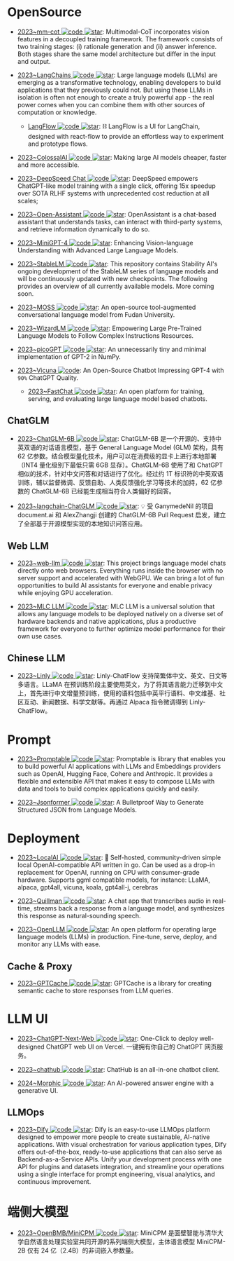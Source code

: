 # OpenSource

- [2023~mm-cot ![code](https://ng-tech.icu/assets/code.svg) ![star](https://img.shields.io/github/stars/amazon-science/mm-cot)](https://github.com/amazon-science/mm-cot): Multimodal-CoT incorporates vision features in a decoupled training framework. The framework consists of two training stages: (i) rationale generation and (ii) answer inference. Both stages share the same model architecture but differ in the input and output.

- [2023~LangChains ![code](https://ng-tech.icu/assets/code.svg) ![star](https://img.shields.io/github/stars/hwchase17/langchain)](https://github.com/hwchase17/langchain): Large language models (LLMs) are emerging as a transformative technology, enabling developers to build applications that they previously could not. But using these LLMs in isolation is often not enough to create a truly powerful app - the real power comes when you can combine them with other sources of computation or knowledge.

  - [LangFlow ![code](https://ng-tech.icu/assets/code.svg) ![star](https://img.shields.io/github/stars/logspace-ai/langflow)](https://github.com/logspace-ai/langflow): ⛓️ LangFlow is a UI for LangChain, designed with react-flow to provide an effortless way to experiment and prototype flows.

- [2023~ColossalAI ![code](https://ng-tech.icu/assets/code.svg) ![star](https://img.shields.io/github/stars/hpcaitech/ColossalAI)](https://github.com/hpcaitech/ColossalAI): Making large AI models cheaper, faster and more accessible.

- [2023~DeepSpeed Chat ![code](https://ng-tech.icu/assets/code.svg) ![star](https://img.shields.io/github/stars/microsoft/DeepSpeed)](https://github.com/microsoft/DeepSpeed): DeepSpeed empowers ChatGPT-like model training with a single click, offering 15x speedup over SOTA RLHF systems with unprecedented cost reduction at all scales;

- [2023~Open-Assistant ![code](https://ng-tech.icu/assets/code.svg) ![star](https://img.shields.io/github/stars/LAION-AI/Open-Assistant)](https://github.com/LAION-AI/Open-Assistant): OpenAssistant is a chat-based assistant that understands tasks, can interact with third-party systems, and retrieve information dynamically to do so.

- [2023~MiniGPT-4 ![code](https://ng-tech.icu/assets/code.svg) ![star](https://img.shields.io/github/stars/Vision-CAIR/MiniGPT-4)](https://github.com/Vision-CAIR/MiniGPT-4): Enhancing Vision-language Understanding with Advanced Large Language Models.

- [2023~StableLM ![code](https://ng-tech.icu/assets/code.svg) ![star](https://img.shields.io/github/stars/Stability-AI/StableLM)](https://github.com/Stability-AI/StableLM): This repository contains Stability AI's ongoing development of the StableLM series of language models and will be continuously updated with new checkpoints. The following provides an overview of all currently available models. More coming soon.

- [2023~MOSS ![code](https://ng-tech.icu/assets/code.svg) ![star](https://img.shields.io/github/stars/OpenLMLab/MOSS)](https://github.com/OpenLMLab/MOSS): An open-source tool-augmented conversational language model from Fudan University.

- [2023~WizardLM ![code](https://ng-tech.icu/assets/code.svg) ![star](https://img.shields.io/github/stars/nlpxucan/WizardLM)](https://github.com/nlpxucan/WizardLM): Empowering Large Pre-Trained Language Models to Follow Complex Instructions Resources.

- [2023~picoGPT ![code](https://ng-tech.icu/assets/code.svg) ![star](https://img.shields.io/github/stars/jaymody/picoGPT)](https://github.com/jaymody/picoGPT): An unnecessarily tiny and minimal implementation of GPT-2 in NumPy.

- [2023~Vicuna ![code](https://ng-tech.icu/assets/code.svg)](https://vicuna.lmsys.org/): An Open-Source Chatbot Impressing GPT-4 with `90%` ChatGPT Quality.
  - [2023~FastChat ![code](https://ng-tech.icu/assets/code.svg) ![star](https://img.shields.io/github/stars/lm-sys/FastChat)](https://github.com/lm-sys/FastChat): An open platform for training, serving, and evaluating large language model based chatbots.

## ChatGLM

- [2023~ChatGLM-6B ![code](https://ng-tech.icu/assets/code.svg) ![star](https://img.shields.io/github/stars/THUDM/ChatGLM-6B)](https://github.com/THUDM/ChatGLM-6B): ChatGLM-6B 是一个开源的、支持中英双语的对话语言模型，基于 General Language Model (GLM) 架构，具有 62 亿参数。结合模型量化技术，用户可以在消费级的显卡上进行本地部署（INT4 量化级别下最低只需 6GB 显存）。ChatGLM-6B 使用了和 ChatGPT 相似的技术，针对中文问答和对话进行了优化。经过约 1T 标识符的中英双语训练，辅以监督微调、反馈自助、人类反馈强化学习等技术的加持，62 亿参数的 ChatGLM-6B 已经能生成相当符合人类偏好的回答。

- [2023~langchain-ChatGLM ![code](https://ng-tech.icu/assets/code.svg) ![star](https://img.shields.io/github/stars/imClumsyPanda/langchain-ChatGLM)](https://github.com/imClumsyPanda/langchain-ChatGLM): 💡 受 GanymedeNil 的项目 document.ai 和 AlexZhangji 创建的 ChatGLM-6B Pull Request 启发，建立了全部基于开源模型实现的本地知识问答应用。

## Web LLM

- [2023~web-llm ![code](https://ng-tech.icu/assets/code.svg) ![star](https://img.shields.io/github/stars/mlc-ai/web-llm)](https://github.com/mlc-ai/web-llm): This project brings language model chats directly onto web browsers. Everything runs inside the browser with no server support and accelerated with WebGPU. We can bring a lot of fun opportunities to build AI assistants for everyone and enable privacy while enjoying GPU acceleration.

- [2023~MLC LLM ![code](https://ng-tech.icu/assets/code.svg) ![star](https://img.shields.io/github/stars/mlc-ai/mlc-llm)](https://github.com/mlc-ai/mlc-llm): MLC LLM is a universal solution that allows any language models to be deployed natively on a diverse set of hardware backends and native applications, plus a productive framework for everyone to further optimize model performance for their own use cases.

## Chinese LLM

- [2023~Linly ![code](https://ng-tech.icu/assets/code.svg) ![star](https://img.shields.io/github/stars/CVI-SZU/Linly)](https://github.com/CVI-SZU/Linly): Linly-ChatFlow 支持简繁体中文、英文、日文等多语言。LLaMA 在预训练阶段主要使用英文，为了将其语言能力迁移到中文上，首先进行中文增量预训练，使用的语料包括中英平行语料、中文维基、社区互动、新闻数据、科学文献等。再通过 Alpaca 指令微调得到 Linly-ChatFlow。

# Prompt

- [2023~Promptable ![code](https://ng-tech.icu/assets/code.svg) ![star](https://img.shields.io/github/stars/cfortuner/promptable)](https://github.com/cfortuner/promptable): Promptable is library that enables you to build powerful AI applications with LLMs and Embeddings providers such as OpenAI, Hugging Face, Cohere and Anthropic. It provides a flexible and extensible API that makes it easy to compose LLMs with data and tools to build complex applications quickly and easily.

- [2023~Jsonformer ![code](https://ng-tech.icu/assets/code.svg) ![star](https://img.shields.io/github/stars/1rgs/jsonformer)](https://github.com/1rgs/jsonformer): A Bulletproof Way to Generate Structured JSON from Language Models.

# Deployment

- [2023~LocalAI ![code](https://ng-tech.icu/assets/code.svg) ![star](https://img.shields.io/github/stars/go-skynet/LocalAI)](https://github.com/go-skynet/LocalAI): 🤖 Self-hosted, community-driven simple local OpenAI-compatible API written in go. Can be used as a drop-in replacement for OpenAI, running on CPU with consumer-grade hardware. Supports ggml compatible models, for instance: LLaMA, alpaca, gpt4all, vicuna, koala, gpt4all-j, cerebras

- [2023~Quillman ![code](https://ng-tech.icu/assets/code.svg) ![star](https://img.shields.io/github/stars/modal-labs/quillman)](https://github.com/modal-labs/quillman): A chat app that transcribes audio in real-time, streams back a response from a language model, and synthesizes this response as natural-sounding speech.

- [2023~OpenLLM ![code](https://ng-tech.icu/assets/code.svg) ![star](https://img.shields.io/github/stars/bentoml/OpenLLM)](https://github.com/bentoml/OpenLLM): An open platform for operating large language models (LLMs) in production. Fine-tune, serve, deploy, and monitor any LLMs with ease.

## Cache & Proxy

- [2023~GPTCache ![code](https://ng-tech.icu/assets/code.svg) ![star](https://img.shields.io/github/stars/zilliztech/GPTCache)](https://github.com/zilliztech/GPTCache): GPTCache is a library for creating semantic cache to store responses from LLM queries.

# LLM UI

- [2023~ChatGPT-Next-Web ![code](https://ng-tech.icu/assets/code.svg) ![star](https://img.shields.io/github/stars/Yidadaa/ChatGPT-Next-Web)](https://github.com/Yidadaa/ChatGPT-Next-Web): One-Click to deploy well-designed ChatGPT web UI on Vercel. 一键拥有你自己的 ChatGPT 网页服务。

- [2023~chathub ![code](https://ng-tech.icu/assets/code.svg) ![star](https://img.shields.io/github/stars/chathub-dev/chathub)](https://github.com/chathub-dev/chathub): ChatHub is an all-in-one chatbot client.

- [2024~Morphic ![code](https://ng-tech.icu/assets/code.svg) ![star](https://img.shields.io/github/stars/miurla/morphic)](https://github.com/miurla/morphic): An AI-powered answer engine with a generative UI.

## LLMOps

- [2023~Dify ![code](https://ng-tech.icu/assets/code.svg) ![star](https://img.shields.io/github/stars/langgenius/dify)](https://github.com/langgenius/dify): Dify is an easy-to-use LLMOps platform designed to empower more people to create sustainable, AI-native applications. With visual orchestration for various application types, Dify offers out-of-the-box, ready-to-use applications that can also serve as Backend-as-a-Service APIs. Unify your development process with one API for plugins and datasets integration, and streamline your operations using a single interface for prompt engineering, visual analytics, and continuous improvement.

# 端侧大模型

- [2023~OpenBMB/MiniCPM ![code](https://ng-tech.icu/assets/code.svg) ![star](https://img.shields.io/github/stars/OpenBMB/MiniCPM)](https://github.com/OpenBMB/MiniCPM): MiniCPM 是面壁智能与清华大学自然语言处理实验室共同开源的系列端侧大模型，主体语言模型 MiniCPM-2B 仅有 24 亿（2.4B）的非词嵌入参数量。
